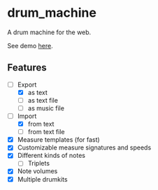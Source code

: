 # drum_machine

A drum machine for the web.

See demo [here](http://jneuendorf.github.io/drum_machine/).


## Features

- [ ] Export
    - [x] as text
    - [ ] as text file
    - [ ] as music file
- [ ] Import
    - [x] from text
    - [ ] from text file
- [x] Measure templates (for fast)
- [x] Customizable measure signatures and speeds
- [x] Different kinds of notes
    - [ ] Triplets
- [x] Note volumes
- [x] Multiple drumkits
